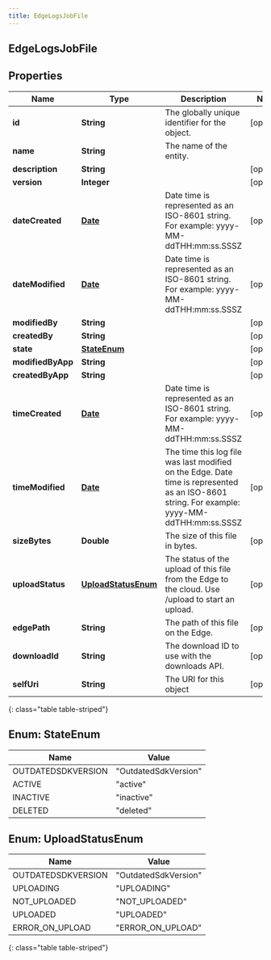 ```yaml
---
title: EdgeLogsJobFile
---
```

## EdgeLogsJobFile


## Properties

| Name | Type | Description | Notes |
| ------------ | ------------- | ------------- | ------------- |
| **id** | **String** | The globally unique identifier for the object. |  [optional] |
| **name** | **String** | The name of the entity. |  |
| **description** | **String** |  |  [optional] |
| **version** | **Integer** |  |  [optional] |
| **dateCreated** | [**Date**](Date.html) | Date time is represented as an ISO-8601 string. For example: yyyy-MM-ddTHH:mm:ss.SSSZ |  [optional] |
| **dateModified** | [**Date**](Date.html) | Date time is represented as an ISO-8601 string. For example: yyyy-MM-ddTHH:mm:ss.SSSZ |  [optional] |
| **modifiedBy** | **String** |  |  [optional] |
| **createdBy** | **String** |  |  [optional] |
| **state** | [**StateEnum**](#StateEnum) |  |  [optional] |
| **modifiedByApp** | **String** |  |  [optional] |
| **createdByApp** | **String** |  |  [optional] |
| **timeCreated** | [**Date**](Date.html) | Date time is represented as an ISO-8601 string. For example: yyyy-MM-ddTHH:mm:ss.SSSZ |  [optional] |
| **timeModified** | [**Date**](Date.html) | The time this log file was last modified on the Edge. Date time is represented as an ISO-8601 string. For example: yyyy-MM-ddTHH:mm:ss.SSSZ |  [optional] |
| **sizeBytes** | **Double** | The size of this file in bytes. |  [optional] |
| **uploadStatus** | [**UploadStatusEnum**](#UploadStatusEnum) | The status of the upload of this file from the Edge to the cloud.  Use /upload to start an upload. |  [optional] |
| **edgePath** | **String** | The path of this file on the Edge. |  [optional] |
| **downloadId** | **String** | The download ID to use with the downloads API. |  [optional] |
| **selfUri** | **String** | The URI for this object |  [optional] |
{: class="table table-striped"}


<a name="StateEnum"></a>

## Enum: StateEnum

| Name | Value |
| ---- | ----- |
| OUTDATEDSDKVERSION | &quot;OutdatedSdkVersion&quot; |
| ACTIVE | &quot;active&quot; |
| INACTIVE | &quot;inactive&quot; |
| DELETED | &quot;deleted&quot; |


<a name="UploadStatusEnum"></a>

## Enum: UploadStatusEnum

| Name | Value |
| ---- | ----- |
| OUTDATEDSDKVERSION | &quot;OutdatedSdkVersion&quot; |
| UPLOADING | &quot;UPLOADING&quot; |
| NOT_UPLOADED | &quot;NOT_UPLOADED&quot; |
| UPLOADED | &quot;UPLOADED&quot; |
| ERROR_ON_UPLOAD | &quot;ERROR_ON_UPLOAD&quot; |
{: class="table table-striped"}


